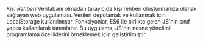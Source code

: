 *Kisi Rehberi*
Veritabanı olmadan tarayıcıda kişi rehberi oluşturmanıza olanak sağlayan web uygulaması.
Verileri depolamak ve kullanmak için LocalStorage kullanılmıştır.
Fonksiyonlar, ES6 ile birlikte gelen JS'nin sınıf yapısı kullanılarak tanımlanır.
Bu uygulama, JS'nin nesne yönelimli programlama özelliklerini örneklemek için geliştirilmiştir.